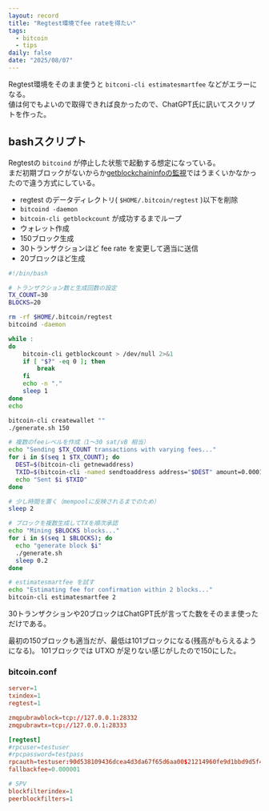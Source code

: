 ```yaml
---
layout: record
title: "Regtest環境でfee rateを得たい"
tags:
  - bitcoin
  - tips
daily: false
date: "2025/08/07"
---
```


Regtest環境をそのまま使うと `bitconi-cli estimatesmartfee` などがエラーになる。  
値は何でもよいので取得できれば良かったので、ChatGPT氏に訊いてスクリプトを作った。

## bashスクリプト

Regtestの `bitcoind` が停止した状態で起動する想定になっている。  
まだ初期ブロックがないからか[getblockchaininfoの監視](./initialdownloaded.md)ではうまくいかなかったので違う方式にしている。

* regtest のデータディレクトリ( `$HOME/.bitcoin/regtest` )以下を削除
* `bitcoind -daemon`
* `bitcoin-cli getblockcount` が成功するまでループ
* ウォレット作成
* 150ブロック生成
* 30トランザクションほど fee rate を変更して適当に送信
* 20ブロックほど生成

```bash
#!/bin/bash

# トランザクション数と生成回数の設定
TX_COUNT=30
BLOCKS=20

rm -rf $HOME/.bitcoin/regtest
bitcoind -daemon

while :
do
	bitcoin-cli getblockcount > /dev/null 2>&1
	if [ "$?" -eq 0 ]; then
		break
	fi
	echo -n "."
	sleep 1
done
echo

bitcoin-cli createwallet ""
./generate.sh 150

# 複数のfeeレベルを作成（1〜30 sat/vB 相当）
echo "Sending $TX_COUNT transactions with varying fees..."
for i in $(seq 1 $TX_COUNT); do
  DEST=$(bitcoin-cli getnewaddress)
  TXID=$(bitcoin-cli -named sendtoaddress address="$DEST" amount=0.0001 fee_rate="$i")
  echo "Sent $i $TXID"
done

# 少し時間を置く（mempoolに反映されるまでのため）
sleep 2

# ブロックを複数生成してTXを順次承認
echo "Mining $BLOCKS blocks..."
for i in $(seq 1 $BLOCKS); do
  echo "generate block $i"
  ./generate.sh
  sleep 0.2
done

# estimatesmartfee を試す
echo "Estimating fee for confirmation within 2 blocks..."
bitcoin-cli estimatesmartfee 2
```

30トランザクションや20ブロックはChatGPT氏が言ってた数をそのまま使っただけである。

最初の150ブロックも適当だが、最低は101ブロックになる(残高がもらえるようになる)。
101ブロックでは UTXO が足りない感じがしたので150にした。

### bitcoin.conf

```conf
server=1
txindex=1
regtest=1

zmqpubrawblock=tcp://127.0.0.1:28332
zmqpubrawtx=tcp://127.0.0.1:28333

[regtest]
#rpcuser=testuser
#rpcpassword=testpass
rpcauth=testuser:90d538109436dcea4d3da67f65d6aa00$21214960fe9d1bbd9d5f40ab16212fe9aa3d87a59e2cfef91232729c5de00657
fallbackfee=0.000001

# SPV
blockfilterindex=1
peerblockfilters=1
```
